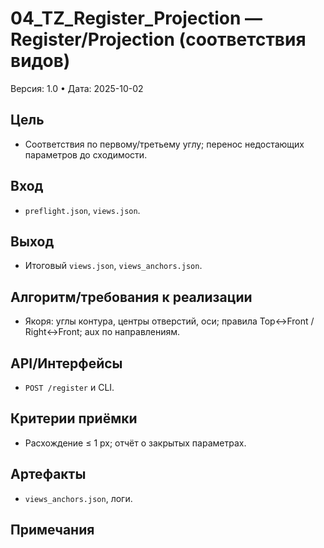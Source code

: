 # 04_TZ_Register_Projection — Register/Projection (соответствия видов)
Версия: 1.0 • Дата: 2025-10-02

## Цель
- Соответствия по первому/третьему углу; перенос недостающих параметров до сходимости.

## Вход
- `preflight.json`, `views.json`.

## Выход
- Итоговый `views.json`, `views_anchors.json`.

## Алгоритм/требования к реализации
- Якоря: углы контура, центры отверстий, оси; правила Top↔Front / Right↔Front; aux по направлениям.

## API/Интерфейсы
- `POST /register` и CLI.

## Критерии приёмки
- Расхождение ≤ 1 px; отчёт о закрытых параметрах.

## Артефакты
- `views_anchors.json`, логи.

## Примечания
